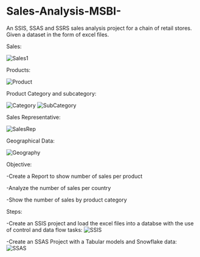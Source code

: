 # Sales-Analysis-MSBI-

An SSIS, SSAS and SSRS sales analysis project for a chain of retail stores. Given a dataset in the form of excel files.

Sales:                                                                                          

![Sales1](https://user-images.githubusercontent.com/17761176/202824490-fd095581-363f-4357-a4b4-41241c376b50.png)

Products:

![Product](https://user-images.githubusercontent.com/17761176/202824529-d0a253be-90d7-459a-ae38-5a95ea620dcb.png)

Product Category and subcategory:

![Category](https://user-images.githubusercontent.com/17761176/202824570-1a7901c4-dc89-4d62-bcdb-85139ad31e57.png)
![SubCategory](https://user-images.githubusercontent.com/17761176/202824582-6cfd6f33-4e11-4d37-b46e-21f26f1e579e.png)

Sales Representative:

![SalesRep](https://user-images.githubusercontent.com/17761176/202824611-b0c649b0-0dcb-49f3-a4a9-aa1be9649388.png)

Geographical Data:

![Geography](https://user-images.githubusercontent.com/17761176/202824647-cf3f52d6-3df1-4e54-8497-fb557630d42e.png)

Objective:

-Create a Report to show number of sales per product

-Analyze the number of sales per country

-Show the number of sales by product category



Steps:

-Create an SSIS project and load the excel files into a databse with the use of control and data flow tasks:
![SSIS](https://user-images.githubusercontent.com/17761176/202825730-b76f9b5b-aead-4a05-abe8-42df9275b915.png)

-Create an SSAS Project with a Tabular models and Snowflake data:
![SSAS](https://user-images.githubusercontent.com/17761176/202825920-751a042e-6436-401b-b0f1-34fbaf7e4a99.png)



